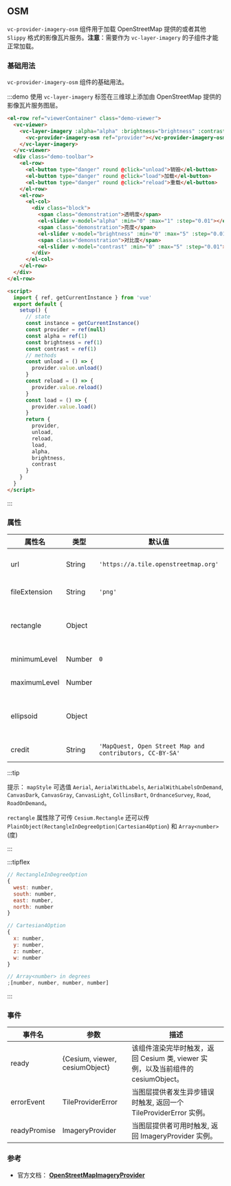 ## OSM

`vc-provider-imagery-osm` 组件用于加载 OpenStreetMap 提供的或者其他 `Slippy` 格式的影像瓦片服务。**注意**：需要作为 `vc-layer-imagery` 的子组件才能正常加载。

### 基础用法

`vc-provider-imagery-osm` 组件的基础用法。

:::demo 使用 `vc-layer-imagery` 标签在三维球上添加由 OpenStreetMap 提供的影像瓦片服务图层。

```html
<el-row ref="viewerContainer" class="demo-viewer">
  <vc-viewer>
    <vc-layer-imagery :alpha="alpha" :brightness="brightness" :contrast="contrast">
      <vc-provider-imagery-osm ref="provider"></vc-provider-imagery-osm>
    </vc-layer-imagery>
  </vc-viewer>
  <div class="demo-toolbar">
    <el-row>
      <el-button type="danger" round @click="unload">销毁</el-button>
      <el-button type="danger" round @click="load">加载</el-button>
      <el-button type="danger" round @click="reload">重载</el-button>
    </el-row>
    <el-row>
      <el-col>
        <div class="block">
          <span class="demonstration">透明度</span>
          <el-slider v-model="alpha" :min="0" :max="1" :step="0.01"></el-slider>
          <span class="demonstration">亮度</span>
          <el-slider v-model="brightness" :min="0" :max="5" :step="0.01"></el-slider>
          <span class="demonstration">对比度</span>
          <el-slider v-model="contrast" :min="0" :max="5" :step="0.01"></el-slider>
        </div>
      </el-col>
    </el-row>
  </div>
</el-row>

<script>
  import { ref, getCurrentInstance } from 'vue'
  export default {
    setup() {
      // state
      const instance = getCurrentInstance()
      const provider = ref(null)
      const alpha = ref(1)
      const brightness = ref(1)
      const contrast = ref(1)
      // methods
      const unload = () => {
        provider.value.unload()
      }
      const reload = () => {
        provider.value.reload()
      }
      const load = () => {
        provider.value.load()
      }
      return {
        provider,
        unload,
        reload,
        load,
        alpha,
        brightness,
        contrast
      }
    }
  }
</script>
```

:::

### 属性

| 属性名        | 类型   | 默认值                                                   | 描述                                                 |
| ------------- | ------ | -------------------------------------------------------- | ---------------------------------------------------- |
| url           | String | `'https://a.tile.openstreetmap.org'`                     | `optional`指定 OpenStreetMap 服务地址。              |
| fileExtension | String | `'png'`                                                  | `required`指定图片格式。                             |
| rectangle     | Object |                                                          | `optional`图层的矩形范围，此矩形限制了影像可见范围。 |
| minimumLevel  | Number | `0`                                                      | `optional`最小层级。                                 |
| maximumLevel  | Number |                                                          | `optional`最大层级。                                 |
| ellipsoid     | Object |                                                          | `optional`参考椭球体，没指定的话默认 WGS84。         |
| credit        | String | `'MapQuest, Open Street Map and contributors, CC-BY-SA'` | `optional`服务描述信息。                             |

:::tip

提示： `mapStyle` 可选值 `Aerial`, `AerialWithLabels`, `AerialWithLabelsOnDemand`, `CanvasDark`, `CanvasGray`, `CanvasLight`, `CollinsBart`, `OrdnanceSurvey`, `Road`, `RoadOnDemand`。

`rectangle` 属性除了可传 `Cesium.Rectangle` 还可以传 `PlainObject(RectangleInDegreeOption|Cartesian4Option`) 和 `Array<number>` (度)

:::

:::tipflex

```js
// RectangleInDegreeOption
{
  west: number,
  south: number,
  east: number,
  north: number
}
```

```js
// Cartesian4Option
{
  x: number,
  y: number,
  z: number,
  w: number
}
```

```js
// Array<number> in degrees
;[number, number, number, number]
```

:::

### 事件

| 事件名       | 参数                           | 描述                                                                             |
| ------------ | ------------------------------ | -------------------------------------------------------------------------------- |
| ready        | {Cesium, viewer, cesiumObject} | 该组件渲染完毕时触发，返回 Cesium 类, viewer 实例，以及当前组件的 cesiumObject。 |
| errorEvent   | TileProviderError              | 当图层提供者发生异步错误时触发, 返回一个 TileProviderError 实例。                |
| readyPromise | ImageryProvider                | 当图层提供者可用时触发, 返回 ImageryProvider 实例。                              |

### 参考

- 官方文档： **[OpenStreetMapImageryProvider](https://cesium.com/docs/cesiumjs-ref-doc/OpenStreetMapImageryProvider.html)**
